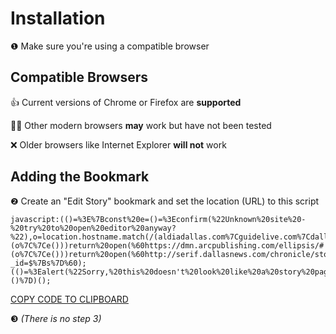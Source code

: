 # Installation

❶ Make sure you're using a compatible browser

## Compatible Browsers

👍 Current versions of Chrome or Firefox are **supported**

🤷🏻‍ Other modern browsers **may** work but have not been tested

❌ Older browsers like Internet Explorer **will not** work

## Adding the Bookmark

❷ Create an "Edit Story" bookmark and set the location (URL) to this script

```
javascript:(()=%3E%7Bconst%20e=()=%3Econfirm(%22Unknown%20site%20-%20try%20to%20open%20editor%20anyway?%22),o=location.hostname.match(/(aldiadallas.com%7Cguidelive.com%7Cdallasnews.com)$/),%7BglobalContent:t=%7B%7D%7D=window.Fusion%7C%7C%7B%7D,n=%22story%22===t.type&&t._id;if(n&&(o%7C%7Ce()))return%20open(%60https://dmn.arcpublishing.com/ellipsis/#!/edit/$%7Bn%7D/%60);const%20i=document.querySelectorAll('%5Btype$=%22ld+json%22%5D'),l=Array.from(i).find(e=%3Ee.innerText.includes(%22NewsArticle%22)),r=l&&JSON.parse(l.innerText).post_id,%7BarticleId:s=r%7D=window.DFP_adTargets%7C%7C%7B%7D;if(s&&(o%7C%7Ce()))return%20open(%60http://serif.dallasnews.com/chronicle/storyteller/compose.html?_id=$%7Bs%7D%60);(()=%3Ealert(%22Sorry,%20this%20doesn't%20look%20like%20a%20story%20page%22))()%7D)();
```

<a onClick="event.preventDefault(); navigator.clipboard.writeText(document.querySelector('code').innerText); event.target.innerText='CODE COPIED!'; setTimeout(() => event.target.innerText='COPY CODE TO CLIPBOARD', 2000)" href="#">COPY CODE TO CLIPBOARD</a>

❸ *(There is no step 3)*
